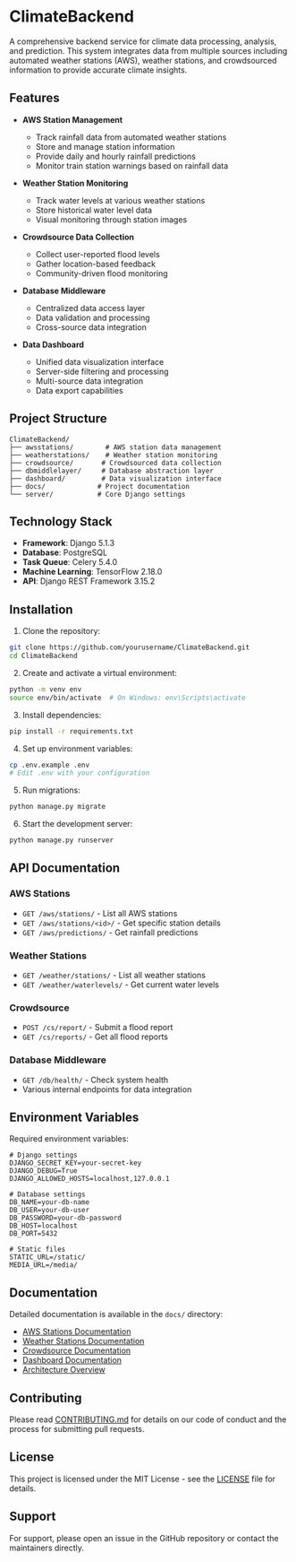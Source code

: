 # ClimateBackend

A comprehensive backend service for climate data processing, analysis, and prediction. This system integrates data from multiple sources including automated weather stations (AWS), weather stations, and crowdsourced information to provide accurate climate insights.

## Features

- **AWS Station Management**
  - Track rainfall data from automated weather stations
  - Store and manage station information
  - Provide daily and hourly rainfall predictions
  - Monitor train station warnings based on rainfall data

- **Weather Station Monitoring**
  - Track water levels at various weather stations
  - Store historical water level data
  - Visual monitoring through station images

- **Crowdsource Data Collection**
  - Collect user-reported flood levels
  - Gather location-based feedback
  - Community-driven flood monitoring

- **Database Middleware**
  - Centralized data access layer
  - Data validation and processing
  - Cross-source data integration

- **Data Dashboard**
  - Unified data visualization interface
  - Server-side filtering and processing
  - Multi-source data integration
  - Data export capabilities

## Project Structure

```
ClimateBackend/
├── awsstations/        # AWS station data management
├── weatherstations/    # Weather station monitoring
├── crowdsource/       # Crowdsourced data collection
├── dbmiddlelayer/     # Database abstraction layer
├── dashboard/         # Data visualization interface
├── docs/             # Project documentation
└── server/           # Core Django settings
```

## Technology Stack

- **Framework**: Django 5.1.3
- **Database**: PostgreSQL
- **Task Queue**: Celery 5.4.0
- **Machine Learning**: TensorFlow 2.18.0
- **API**: Django REST Framework 3.15.2

## Installation

1. Clone the repository:
```bash
git clone https://github.com/yourusername/ClimateBackend.git
cd ClimateBackend
```

2. Create and activate a virtual environment:
```bash
python -m venv env
source env/bin/activate  # On Windows: env\Scripts\activate
```

3. Install dependencies:
```bash
pip install -r requirements.txt
```

4. Set up environment variables:
```bash
cp .env.example .env
# Edit .env with your configuration
```

5. Run migrations:
```bash
python manage.py migrate
```

6. Start the development server:
```bash
python manage.py runserver
```

## API Documentation

### AWS Stations

- `GET /aws/stations/` - List all AWS stations
- `GET /aws/stations/<id>/` - Get specific station details
- `GET /aws/predictions/` - Get rainfall predictions

### Weather Stations

- `GET /weather/stations/` - List all weather stations
- `GET /weather/waterlevels/` - Get current water levels

### Crowdsource

- `POST /cs/report/` - Submit a flood report
- `GET /cs/reports/` - Get all flood reports

### Database Middleware

- `GET /db/health/` - Check system health
- Various internal endpoints for data integration

## Environment Variables

Required environment variables:

```env
# Django settings
DJANGO_SECRET_KEY=your-secret-key
DJANGO_DEBUG=True
DJANGO_ALLOWED_HOSTS=localhost,127.0.0.1

# Database settings
DB_NAME=your-db-name
DB_USER=your-db-user
DB_PASSWORD=your-db-password
DB_HOST=localhost
DB_PORT=5432

# Static files
STATIC_URL=/static/
MEDIA_URL=/media/
```

## Documentation

Detailed documentation is available in the `docs/` directory:

- [AWS Stations Documentation](docs/aws_stations.md)
- [Weather Stations Documentation](docs/weather_stations.md)
- [Crowdsource Documentation](docs/crowdsource.md)
- [Dashboard Documentation](docs/dashboard.md)
- [Architecture Overview](docs/architecture.md)

## Contributing

Please read [CONTRIBUTING.md](CONTRIBUTING.md) for details on our code of conduct and the process for submitting pull requests.

## License

This project is licensed under the MIT License - see the [LICENSE](LICENSE) file for details.

## Support

For support, please open an issue in the GitHub repository or contact the maintainers directly.
